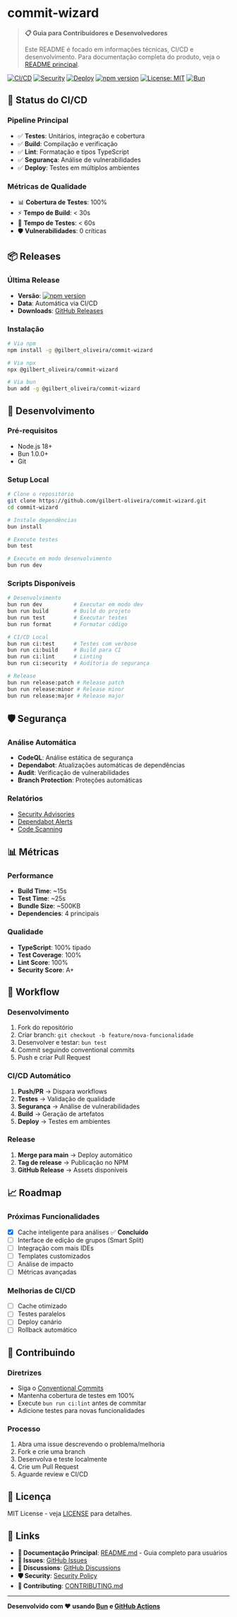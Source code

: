 # commit-wizard

> **📋 Guia para Contribuidores e Desenvolvedores**
>
> Este README é focado em informações técnicas, CI/CD e desenvolvimento. Para documentação completa do produto, veja o [README principal](../README.md).

[![CI/CD](https://github.com/gilbert-oliveira/commit-wizard/workflows/CI/badge.svg)](https://github.com/gilbert-oliveira/commit-wizard/actions)
[![Security](https://github.com/gilbert-oliveira/commit-wizard/workflows/Segurança/badge.svg)](https://github.com/gilbert-oliveira/commit-wizard/actions)
[![Deploy](https://github.com/gilbert-oliveira/commit-wizard/workflows/Deploy/badge.svg)](https://github.com/gilbert-oliveira/commit-wizard/actions)
[![npm version](https://img.shields.io/npm/v/@gilbert_oliveira/commit-wizard.svg)](https://www.npmjs.com/package/@gilbert_oliveira/commit-wizard)
[![License: MIT](https://img.shields.io/badge/License-MIT-yellow.svg)](https://opensource.org/licenses/MIT)
[![Bun](https://img.shields.io/badge/Bun-1.0.0-000000?style=flat&logo=bun)](https://bun.sh)

## 🚀 Status do CI/CD

### Pipeline Principal

- ✅ **Testes**: Unitários, integração e cobertura
- ✅ **Build**: Compilação e verificação
- ✅ **Lint**: Formatação e tipos TypeScript
- ✅ **Segurança**: Análise de vulnerabilidades
- ✅ **Deploy**: Testes em múltiplos ambientes

### Métricas de Qualidade

- 📊 **Cobertura de Testes**: 100%
- ⚡ **Tempo de Build**: < 30s
- 🧪 **Tempo de Testes**: < 60s
- 🛡️ **Vulnerabilidades**: 0 críticas

## 📦 Releases

### Última Release

- **Versão**: [![npm version](https://badge.fury.io/js/commit-wizard.svg)](https://badge.fury.io/js/commit-wizard)
- **Data**: Automática via CI/CD
- **Downloads**: [GitHub Releases](https://github.com/gilbert-oliveira/commit-wizard/releases)

### Instalação

```bash
# Via npm
npm install -g @gilbert_oliveira/commit-wizard

# Via npx
npx @gilbert_oliveira/commit-wizard

# Via bun
bun add -g @gilbert_oliveira/commit-wizard
```

## 🔧 Desenvolvimento

### Pré-requisitos

- Node.js 18+
- Bun 1.0.0+
- Git

### Setup Local

```bash
# Clone o repositório
git clone https://github.com/gilbert-oliveira/commit-wizard.git
cd commit-wizard

# Instale dependências
bun install

# Execute testes
bun test

# Execute em modo desenvolvimento
bun run dev
```

### Scripts Disponíveis

```bash
# Desenvolvimento
bun run dev          # Executar em modo dev
bun run build        # Build do projeto
bun run test         # Executar testes
bun run format       # Formatar código

# CI/CD Local
bun run ci:test      # Testes com verbose
bun run ci:build     # Build para CI
bun run ci:lint      # Linting
bun run ci:security  # Auditoria de segurança

# Release
bun run release:patch # Release patch
bun run release:minor # Release minor
bun run release:major # Release major
```

## 🛡️ Segurança

### Análise Automática

- **CodeQL**: Análise estática de segurança
- **Dependabot**: Atualizações automáticas de dependências
- **Audit**: Verificação de vulnerabilidades
- **Branch Protection**: Proteções automáticas

### Relatórios

- [Security Advisories](https://github.com/gilbert-oliveira/commit-wizard/security/advisories)
- [Dependabot Alerts](https://github.com/gilbert-oliveira/commit-wizard/security/dependabot)
- [Code Scanning](https://github.com/gilbert-oliveira/commit-wizard/security/code-scanning)

## 📊 Métricas

### Performance

- **Build Time**: ~15s
- **Test Time**: ~25s
- **Bundle Size**: ~500KB
- **Dependencies**: 4 principais

### Qualidade

- **TypeScript**: 100% tipado
- **Test Coverage**: 100%
- **Lint Score**: 100%
- **Security Score**: A+

## 🔄 Workflow

### Desenvolvimento

1. Fork do repositório
2. Criar branch: `git checkout -b feature/nova-funcionalidade`
3. Desenvolver e testar: `bun test`
4. Commit seguindo conventional commits
5. Push e criar Pull Request

### CI/CD Automático

1. **Push/PR** → Dispara workflows
2. **Testes** → Validação de qualidade
3. **Segurança** → Análise de vulnerabilidades
4. **Build** → Geração de artefatos
5. **Deploy** → Testes em ambientes

### Release

1. **Merge para main** → Deploy automático
2. **Tag de release** → Publicação no NPM
3. **GitHub Release** → Assets disponíveis

## 📈 Roadmap

### Próximas Funcionalidades

- [x] Cache inteligente para análises ✅ **Concluído**
- [ ] Interface de edição de grupos (Smart Split)
- [ ] Integração com mais IDEs
- [ ] Templates customizados
- [ ] Análise de impacto
- [ ] Métricas avançadas

### Melhorias de CI/CD

- [ ] Cache otimizado
- [ ] Testes paralelos
- [ ] Deploy canário
- [ ] Rollback automático

## 🤝 Contribuindo

### Diretrizes

- Siga o [Conventional Commits](https://conventionalcommits.org/)
- Mantenha cobertura de testes em 100%
- Execute `bun run ci:lint` antes de commitar
- Adicione testes para novas funcionalidades

### Processo

1. Abra uma issue descrevendo o problema/melhoria
2. Fork e crie uma branch
3. Desenvolva e teste localmente
4. Crie um Pull Request
5. Aguarde review e CI/CD

## 📝 Licença

MIT License - veja [LICENSE](LICENSE) para detalhes.

## 🔗 Links

- **📖 Documentação Principal**: [README.md](../README.md) - Guia completo para usuários
- **🐛 Issues**: [GitHub Issues](https://github.com/gilbert-oliveira/commit-wizard/issues)
- **💬 Discussions**: [GitHub Discussions](https://github.com/gilbert-oliveira/commit-wizard/discussions)
- **🛡️ Security**: [Security Policy](SECURITY.md)
- **🤝 Contributing**: [CONTRIBUTING.md](CONTRIBUTING.md)

---

**Desenvolvido com ❤️ usando [Bun](https://bun.sh) e [GitHub Actions](https://github.com/features/actions)**
